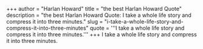 +++
author = "Harlan Howard"
title = "the best Harlan Howard Quote"
description = "the best Harlan Howard Quote: I take a whole life story and compress it into three minutes."
slug = "i-take-a-whole-life-story-and-compress-it-into-three-minutes"
quote = '''I take a whole life story and compress it into three minutes.'''
+++
I take a whole life story and compress it into three minutes.

